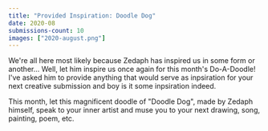```yaml
---
title: "Provided Inspiration: Doodle Dog"
date: 2020-08
submissions-count: 10
images: ["2020-august.png"]
---
```

We're all here most likely because Zedaph has inspired us in some form or another... Well, let him inspire us once again for this month's Do-A-Doodle! I've asked him to provide anything that would serve as inpsiration for your next creative submission and boy is it some inpsiration indeed.

This month, let this magnificent doodle of "Doodle Dog", made by Zedaph himself, speak to your inner artist and muse you to your next drawing, song, painting, poem, etc.
